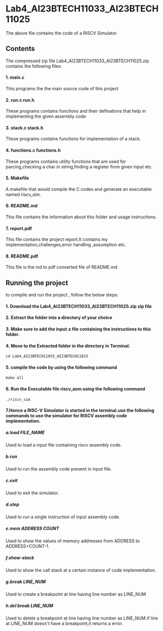 # Lab4_AI23BTECH11033_AI23BTECH11025
The above file contains the code of a RISCV Simulator.
## Contents
The compressed zip file Lab4_AI23BTECH11033_AI23BTECH11025.zip contains the following files:
#### 1. main.c
This programs the the main source code of this project
#### 2. run.c run.h
These programs contains functions and their definations that help in implementing the given assembly code
#### 3. stack.c stack.h
These programs contains functions for implementation of a stack.
#### 4. functions.c functions.h 
These programs contains utility functions that are used for parcing,checking a char in string,finding a register from given input etc.
#### 5. Makefile
A makefile that would compile the C codes and generate an executable named riscv_sim.
#### 6. README.md
This file contains the information about this folder and usage instructions.
#### 7. report.pdf
This file contains the project report.It contains my implementation,challenges,error handling ,assumption etc.
#### 8. README.pdf
This file is the md to pdf converted file of README.md
## Running the project
to compile and run the project , follow the below steps:
#### 1. Download the Lab4_AI23BTECH11033_AI23BTECH11025.zip zip file
#### 2. Extract the folder into a directory of your choice
#### 3. Make sure to add the input.s file containing the instructions to this folder.
#### 4. Move to the Extracted folder in the directory in Terminal.
    cd Lab4_AI23BTECH11033_AI23BTECH11033
#### 5. compile the code by using the following command 
    make all
#### 6. Run the Executable file riscv_asm using the following command
    ./riscv_sim
#### 7.Hence a RISC-V Simulator is started in the terminal.use the following commands to use the simulator for RISCV assembly code implementation.
##### a.load FILE_NAME 
Used to load a input file containing riscv assembly code.
##### b.run
Used to run the assembly code present in input file.
##### c.exit
Used to exit the simulator.
##### d.step
Used to run a single instruction of input assembly code.
##### e.mem ADDRESS COUNT
Used to show the values of memory addresses from ADDRESS to ADDRESS+COUNT-1.
##### f.show-stack
Used to show the call stack at a certain instance of code implementation.
##### g.break LINE_NUM
Used to create a breakpoint at line having line number as LINE_NUM
##### h.del break LINE_NUM
Used to delete a breakpoint at line having line number as LINE_NUM.if line at LINE_NUM doesn't have a breakpoint,it returns a error.
